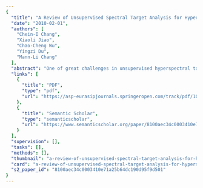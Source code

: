 ```yaml
---
{
  "title": "A Review of Unsupervised Spectral Target Analysis for Hyperspectral Imagery",
  "date": "2010-02-01",
  "authors": [
    "Chein-I Chang",
    "Xiaoli Jiao",
    "Chao-Cheng Wu",
    "Yingzi Du",
    "Mann-Li Chang"
  ],
  "abstract": "One of great challenges in unsupervised hyperspectral target analysis is how to obtain desired knowledge in an unsupervised means directly from the data for image analysis. This paper provides a review of unsupervised target analysis by first addressing two fundamental issues, \"what are material substances of interest, referred to as targets?\" and \"how can these targets be extracted from the data?\" and then further developing least squares (LS)-based unsupervised algorithms for finding spectral targets for analysis. In order to validate and substantiate the proposed unsupervised hyperspectral target analysis, three applications in endmember extraction, target detection and linear spectral unmixing are considered where custom-designed synthetic images and real image scenes are used to conduct experiments.",
  "links": [
    {
      "title": "PDF",
      "type": "pdf",
      "url": "https://asp-eurasipjournals.springeropen.com/track/pdf/10.1155/2010/503752"
    },
    {
      "title": "Semantic Scholar",
      "type": "semanticscholar",
      "url": "https://www.semanticscholar.org/paper/8100aec34c0003410e71a25b64dc190d95f9d501"
    }
  ],
  "supervision": [],
  "tasks": [],
  "methods": [],
  "thumbnail": "a-review-of-unsupervised-spectral-target-analysis-for-hyperspectral-imagery-thumb.jpg",
  "card": "a-review-of-unsupervised-spectral-target-analysis-for-hyperspectral-imagery-card.jpg",
  "s2_paper_id": "8100aec34c0003410e71a25b64dc190d95f9d501"
}
---
```


